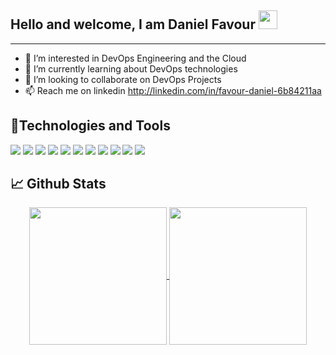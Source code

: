 ## Hello and welcome, I am Daniel Favour <img src="https://raw.githubusercontent.com/MartinHeinz/MartinHeinz/master/wave.gif" width="30px">
<hr>

- 👀 I’m interested in DevOps Engineering and the Cloud
- 🌱 I’m currently learning about DevOps technologies
- 💞️ I’m looking to collaborate on DevOps Projects
- 📫 Reach me on linkedin http://linkedin.com/in/favour-daniel-6b84211aa

<!---
FavourDaniel/FavourDaniel is a ✨ special ✨ repository because its `README.md` (this file) appears on your GitHub profile.
You can click the Preview link to take a look at your changes.
--->


## 🔧Technologies and Tools
![](https://img.shields.io/badge/Cloud-AWS-informational?style=flat&logo=amazon-aws&logoColor=white&color=2bbc8a)
![](https://img.shields.io/badge/IaC-Terraform-informational?style=flat&logo=terraform&logoColor=white&color=2bbc8a)
![](https://img.shields.io/badge/Code-Python-informational?style=flat&logo=python&logoColor=white&color=2bbc8a)
![](https://img.shields.io/badge/VCS-Git-informational?style=flat&logo=git&logoColor=white&color=2bbc8a)
![](https://img.shields.io/badge/Hub-Github-informational?style=flat&logo=github&logoColor=white&color=2bbc8a)
![](https://img.shields.io/badge/OS-Linux-informational?style=flat&logo=linux&logoColor=white&color=2bbc8a)
![](https://img.shields.io/badge/Shell-Bash-informational?style=flat&logo=gnu-bash&logoColor=white&color=2bbc8a)
![](https://img.shields.io/badge/CI/CD-Github_Actions-informational?style=flat&logo=github-actions&logoColor=white&color=2bbc8a)
![](https://img.shields.io/badge/CI/CD-CircleCI-informational?style=flat&logo=circleci&logoColor=white&color=2bbc8a)
![](https://img.shields.io/badge/Container_Runtime-Docker-informational?style=flat&logo=docker&logoColor=white&color=2bbc8a)
![](https://img.shields.io/badge/Container_Orchestrator-Kubernetes-informational?style=flat&logo=kubernetes&logoColor=white&color=2bbc8a)
## 📈 Github Stats
<p align="center">
  <a href="https://github.com/FavourDaniel/github-readme-stats">
    <img align="center" src="https://github-readme-stats.vercel.app/api/top-langs/?username=FavourDaniel&langs_count=10&layout=compact&theme=midnight-purple&repo=github-readme-stats"  height=220  />
  </a>
  <a href="https://github.com/FavourDaniel/github-readme-stats">
    <img align="center" src="https://github-readme-stats.vercel.app/api?username=FavourDaniel&show_icons=true&theme=midnight-purple" height=220 />
  </a>
</p>
